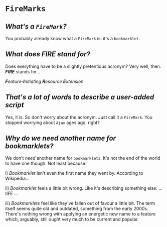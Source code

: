 # `FireMarks`

## *What's a `FireMark`?*
You probably already know what a `FireMark` is: it's a `bookmarklet`.

## *What does ***FIRE*** stand for?*
Does everything have to be a slightly pretentious acronym? Very well, then. ***FIRE*** stands for...

***F**eature-**I**nitiating **R**esource **E**xtension*

## *That's a lot of words to describe a user-added script*
Yes, it is. So don't worry about the acronym. Just call it a `FireMark`. You stopped worrying about `Ajax` ages ago, right?

## *Why do we need another name for bookmarklets?*
We don't *need* another name for `bookmarklets`. It's not the end of the world to have one though. Not least because:

  i) *Bookmarklet* isn't even the first name they went by. According to Wikipedia...
  
  ii) *Bookmarklet* feels a little bit wrong. Like it's describing something else. ... IIFE ...
  
  iii) *Bookmarklets* feel like they've fallen out of favour a little bit. The term itself seems quite old and outdated, something from the early 2000s. There's nothing wrong with applying an energetic new name to a feature which, arguably, still ought very much to be current and popular.

